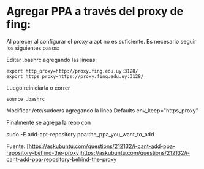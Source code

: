 # Agregar PPA a través del proxy de fing:

Al parecer al configurar el proxy a apt no es suficiente. Es necesario seguir los siguientes pasos:



Editar .bashrc agregando las lineas:

```
export http_proxy=http://proxy.fing.edu.uy:3128/ 
export https_proxy=https://proxy.fing.edu.uy:3128/
```

Luego reiniciarla o correr

```
source .bashrc
```

Modificar /etc/sudoers agregando la linea Defaults env_keep="https_proxy"

Finalmente se agrega la repo con

sudo -E add-apt-repository ppa:the_ppa_you_want_to_add

Fuente: [https://askubuntu.com/questions/212132/i-cant-add-ppa-repository-behind-the-proxy]https://askubuntu.com/questions/212132/i-cant-add-ppa-repository-behind-the-proxy
